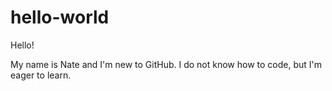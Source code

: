 # hello-world


Hello! 

My name is Nate and I'm new to GitHub. I do not know how to code, but I'm eager to learn. 
